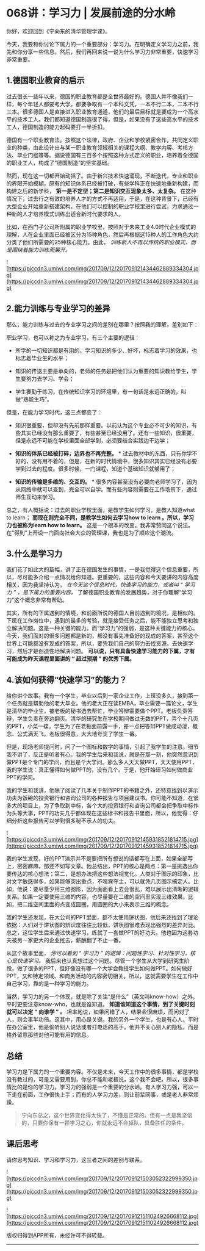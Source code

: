# 068讲：学习力 | 发展前途的分水岭

你好，欢迎回到《宁向东的清华管理学课》。

今天，我要和你讨论下属力的一个重要部分：学习力。在明确定义学习力之前，我先和你分享一些信息。然后，我们再回来说一说为什么学习力非常重要，快速学习非常重要。

## 1.德国职业教育的启示

过去很长一些年以来，德国的职业教育都是全世界最好的。德国人并不像我们一样，每个年轻人都要考大学，都要争取有一个本科文凭，一本不行二本，二本不行三本。很多德国人是直接进入职业教育通道，他们的最后目标就是要成为一个高水平的技术工人。我们都知道德国制造很了得，但是，如果没有了这些高水平的技术工人，德国制造的能力起码要打一半折扣。

德国有一个职业教育法。按照这个法律，政府、企业和学校紧密合作，共同定义职业的种类，由此设计出与某一职业教育领域相关的课程大纲、教学内容、考核方法、毕业门槛等等。据说德国有三百多个按照这种方式定义的职业，培养着全德国的职业工人，构成了“德国制造”的坚实基础。

然而，现在这一切都开始动摇了。由于新兴技术快速涌现，不断迭代，专业和职业的界限开始模糊，原有的知识体系已经被打破，有些学科正在快速地重新构建，而构建之后的新学科， **第一是不定型；第二是知识交互现象太多、太复杂。** 在这种情况下，过去行之有效的培养人才的方式不再适用，于是，在这种背景下，已经有大型企业开始重新搭建架构，在他们可以控制的职业学校里进行尝试，力求通过一种新的人才培养模式训练出适合新时代要求的人。

比如，在西门子公司所附属的职业学校里，按照对于未来工业4.0时代企业模式的理解，人在企业里面已经被区分为15种角色，然后再根据这15种人的工作角色大约分类了他们所需要的25种核心能力。由此， *训练新人不再以传统的职业模式，而是围绕着能力训练而展开。*

![https://piccdn3.umiwi.com/img/201709/12/201709121434462889334304.jpg](https://piccdn3.umiwi.com/img/201709/12/201709121434462889334304.jpg)

## 2.能力训练与专业学习的差异

那么，能力训练与过去的专业学习之间的差别在哪里？按照我的理解，差别如下：

职业学习，也可以称之为专业学习，有三个主要的逻辑：

* 所学的一切知识都是有用的，学习知识的多少、好坏，标志着学习的效果，也标志着毕业生的水平；

* 知识的传送主要是单向的，老师的任务是把他们认为重要的知识教给学生，学生要努力去学习、学会；

* 学生要勤于练习，在传统知识学习的环境里，有一句话是永远正确的，叫做“熟能生巧”。

但是，在能力学习时代，这三点都变了：

* 知识很重要，但却没有先前那样重要。以前认为这个专业必不可少的知识，有些其实已经没有那么重要了，有些甚至已经没用了。还有一些知识，很重要，但是永远不可能在学校里面全部学到，必须要结合实践边干边学；

* **知识的体系已经被打碎，边界也不再完整。** * 过去教材中的东西，只有你学不好的，没有用不着的，但是，在新的时代情境中，很多知识其实已经没有必要学到过去的程度。很多时候，一门课程，知道个基础知识就够用了；

* **知识的传输是多维的、交互的。** * 很多内容甚至没有必要向老师学习了，因为从网络中就可以查到，完全可以自学。而有些内容则需要在工作场景下，通过师生互动来学习。

总之，有人概括说：过去的职业学校里面，是教学生如何学习，是教人知道what to learn； **而现在则完全不同，是教学生如何去学习how to learn 。所以，学习力也被称为learn how to learn。** 这是一个根本的改变。我非常赞同这个说法。在“得到”上开设一门面向社会大众的管理课，我也是为了顺应这个潮流。

## 3.什么是学习力

我们花了如此大的篇幅，讲了正在德国发生的事情，一是我觉得这个信息重要，所以，尽可能多介绍一点情况给你知道。更重要的，这些内容和今天要讲的内容高度相关，因为我坚持认为， *在今天这个信息时代，快速学习的能力，或者叫 “ 学习力 ” ，是下属力的重要内容。* 了解德国职业教育的发展趋势，对于你理解“学习力”这个概念非常有帮助。

其实，所有的下属遇到的情境，和前面所说的德国人目前遇到的境况，是相似的。下属在工作岗位中，遇到的最多的考验，就是接受任务之后，能不能独立思考和独立解决问题。这是一种关键的能力。而“学习力”的强弱，是这种关键能力的核心。今天，我们面对的很多问题都是新的，都没有事先准备好的现成的答案，甚至这个世界上可能都没有现成的答案，所以，要凭我们自己的努力去找资源，去快速学习，然后才是创造性地解决问题。 **可以说，只有具备快速学习能力的下属，才有可能成为昨天课程里面讲的 “ 超过预期 ” 的优秀下属。**

## 4.该如何获得“快速学习”的能力？

给你讲个故事。我有一个学生，毕业以后到一家企业工作，上班没多久，接到第一个任务就是帮助他的老大毕业。他的老大正在读EMBA，毕业需要一篇论文，学生是清华的毕业生，被老板的秘书选去帮忙，毕业答辩需要做个PPT。老板负责答辩，学生负责在旁边翻页。清华的研究生在学校期间做过无数的PPT，弄个十几页的PPT，小菜一碟。学生为了在老板面前露一手，差一点把答辩PPT做成动漫，概念、公式满天飞。老板很得意，大大地夸奖了学生一番。

但是，现场老师提问时，问了一个图标和数字的事情，引起了我学生的注意。细节我不讲了，反正是听者有心。我的学生后来和我说，就是在那一刻，他突然意识到做PPT是个专门的学问，而且是个大学问。那么多人天天做PPT，天天使用PPT，我的学生说：真正懂得如何做PPT的，没有几个。于是，他开始研习如何做商业PPT的学问。

我的学生和我讲，他除了阅读了几本关于制作PPT的书籍之外，还特意找到以演示功夫为饭碗的投资银行和咨询公司的各种报告与项目建议书。你可能不知道，在很多大的项目上，为了争取到中标，各个大的投资银行和咨询公司都会把争取中标作为头等大事，PPT的功夫几乎都体现在这些标书和报告书里面，所以，他觉得：仔细分析这些报告可以学到很多秘不示人的功夫。

![https://piccdn3.umiwi.com/img/201709/12/201709121459318521814715.jpg](https://piccdn3.umiwi.com/img/201709/12/201709121459318521814715.jpg)

我的学生发现，好的PPT演示并不是要把所有想说的话都写在上面，如果全部写上，密密麻麻，那还不如写文章。他总结出，PPT的核心是两点：第一是挑选出你要传达的核心想法；第二，是想办法把这些想法视觉化。人类对于图示的印象，比对文字敏感得多，如果能够突出重点，不喧宾夺主，可以就凭几页图示搞定人。比如，他说：要尽量少用三维图形，因为画面看上去会很乱，难以展示出清晰的逻辑关系。如果一定要使用三维的内容，也尽量要在二维的空间里实现三维效果。比如，把二维空间里面的点变成圆圈，用圆圈的大小来表示三维的概念。

我的学生还发现，在大公司的PPT里面，都不太使用饼状图，他后来还找到了理论依据：人们对于饼状图的辨识度往往比较低，饼状图很难表现出强烈的差异对比。总之，这位学生后来通过快速学习，练就了一套做PPT的好功夫。他也因为这套功夫被另一家更大的企业挖去，薪酬翻了不止一番。

从这个故事里面， *你可以看到 “ 学习力 ” 的逻辑：问题性学习、针对性学习，核心是快速学习。* 我后来也认真想过这个问题。尽管一个学生从大学到研究生阶段，做了很多的PPT，但好像没有哪一个大学会教授学生如何做PPT。如何做好PPT，又和特定领域、和商务活动的内容密切相关。所以，这就需要学生在工作中自己学习，靠的是一种学习的能力。

当然，学习力的另一个体现，就是除了关注“是什么”（英文叫know-how）之外，平时更要注意know-who，也就是谁知道。 **知道谁知道这个事情，到了关键时刻就可以决定 “ 向谁学 ” 。** 坦率地说，如果问错了人，结果会很麻烦，而问对了人，则会事半功倍。这其中，用心是关键。我的另外一个学生，也是有心人，平时在办公室里，他是偷听别人说话或者打电话的高手。他并不关心别人的隐私，而是格外留意那些对他可能有用的信息。

## 总结

学习力是下属力的一个重要内容。不仅是未来，今天工作中的很多事情，都是学校没有教过的，可是又需要用到，你总不能和老板说，这个我不会吧。所以，很多事情比的是你的学习力。学习力的强弱是一个重要的分水岭。有人学习力强，可以一下走在前面，工作很快上手；而有的人学习力差，则让前辈同事，或是老人非常烦躁。

> 宁向东总之，这个世界变化得太快了，不懂是正常的。但有一点是我坚信的，只要你保有一颗学习之心，你就永远不会掉队，具备胜任的条件。

## 课后思考

请你思考知识、学习和学习力，这三者之间的差别与联系。

![https://piccdn3.umiwi.com/img/201709/12/201709121503052322999350.jpg](https://piccdn3.umiwi.com/img/201709/12/201709121503052322999350.jpg)

![https://piccdn3.umiwi.com/img/201709/12/201709121511024926668112.jpg](https://piccdn3.umiwi.com/img/201709/12/201709121511024926668112.jpg)

版权归得到APP所有，未经许可不得转载。

---
